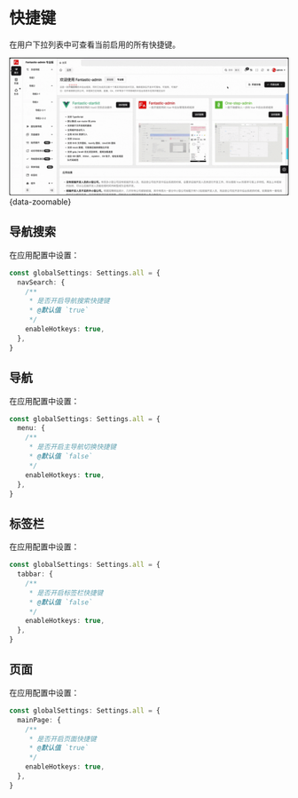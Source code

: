 # 快捷键

在用户下拉列表中可查看当前启用的所有快捷键。

![](/hotkeys.gif){data-zoomable}

## 导航搜索

在应用配置中设置：

```ts {2-8}
const globalSettings: Settings.all = {
  navSearch: {
    /**
     * 是否开启导航搜索快捷键
     * @默认值 `true`
     */
    enableHotkeys: true,
  },
}
```

## 导航

在应用配置中设置：

```ts {2-8}
const globalSettings: Settings.all = {
  menu: {
    /**
     * 是否开启主导航切换快捷键
     * @默认值 `false`
     */
    enableHotkeys: true,
  },
}
```

## 标签栏 <Badge type="pro" text="专业版" />

在应用配置中设置：

```ts {2-8}
const globalSettings: Settings.all = {
  tabbar: {
    /**
     * 是否开启标签栏快捷键
     * @默认值 `false`
     */
    enableHotkeys: true,
  },
}
```

## 页面 <Badge type="pro" text="专业版" />

在应用配置中设置：

```ts {2-8}
const globalSettings: Settings.all = {
  mainPage: {
    /**
     * 是否开启页面快捷键
     * @默认值 `true`
     */
    enableHotkeys: true,
  },
}
```
